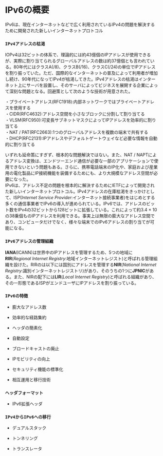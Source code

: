 # IPv6の概要
IPv6は、現在インターネットなどで広く利用されているIPv4の問題を解決するために開発された新しいインターネットプロトコル

### `IPv4アドレスの枯渇`
IOPv4は32ビットの体系で、理論的には約43億個のIPアドレスが使用できるが、実際に割り当てられるグローバルアドレスの数は約37億個とも言われている。80年代にはクラスA(/8)、クラスB(/16)、クラスC(/24)の単位でIPアドレスを割り振っていた。ただ、国際的なインターネットの普及によって利用者が増加し続け、90年代になってIPv4が枯渇してきた。IPv4アドレスの枯渇はインターネット上にサーバを設置し、そのサーバによってビジネスを展開する企業によって深刻な問題となる。回避策として次のような技術が用意された。  

・プライベートアドレス(RFC1918):内部ネットワークではプライベートアドレスを使用する  
・CIDR(RFC4632):アドレス空間を小さなブロックに分割して割り当てる  
・VLSM(RFC950):可変長サブネットマスクによってIPアドレスを効率的に割り当てる  
・NAT / PAT(RFC2663):1つのグローバルアドレスを複数の端末で共有する  
・DHCP(RFC2131):IPアドレスやデフォルトゲートウェイなど必要な情報を自動的に割り当てる

いずれも延命策にすぎず、根本的な問題解決ではない。また、NAT / NAPTによるアドレス変換は、エンドツーエンド通信が必要な一部のアプリケーションで使用できないという問題もある。さらに、携帯電話端末のIP化や、家庭および産業用の電化製品にIP接続機能を装備するためにも、より大規模なアドレス空間が必要になった。  
IPv6は、アドレス不足の問題を根本的に解決するためにIETFによって開発された新しいインターネットプロトコル。IPv4アドレスの在庫枯渇をきっかけとして、ISP(*Internet Service Provider*:インターネット接続事業者)をはじめとする多くの通信事業者でIPv6の導入が進められている。IPv6では、アドレスのビット数をIPv4の32ビットから128ビットに拡張している。これによって約3.4 × 10の38乗個ものIPアドレスを利用できる。事実上は無限の膨大なアドレス空間であり、コンピュータだけでなく、様々な端末でのIPv6アドレスの割り当てが可能になる。

### `IPv6アドレスの管理組織`
**IANA**(ICANN)は世界中のIPアドレスを管理するため、5つの地域に**RIR**(*Regional Internet Registry*:地域インターネットレジスト)と呼ばれる管理組織を設けた。RIRのは以下には国別にアドレスを管理する**NIR**(*National Internet Registry*:識別インターネットレジストリ)があり、そのうちの1つに**JPNIC**がある。また、NIRの配下には**LIR**(*Local Internet Registry*)と呼ばれる組織があり、その一形態であるISPがエンドユーザにIPアドレスを割り振っている。

### `IPv6の特徴`


- 膨大なアドレス数


- 効率的な経路集約


- ヘッダの簡素化


- 自動設定


- ブロードキャストの廃止


- IPモビリティの向上


- セキュリティ機能の標準化


- 相互運用と移行技術


### `ヘッダフォーマット`


- IPv6拡張ヘッダ

### `IPv4からIPv6への移行`


- デュアルスタック


- トンネリング


- トランスレータ
